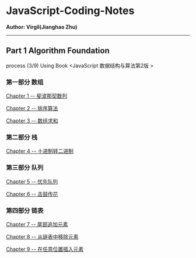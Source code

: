 # JavaScript-Coding-Notes

**Author: Virgil(Jianghao Zhu)**

---

## Part 1 Algorithm Foundation 

process (3/9) Using Book <JavaScript 数据结构与算法第2版 >

### 第一部分 数组

[Chapter 1 -- 斐波那契数列](https://github.com/Virgil0113/JavaScript-Coding-Notes/blob/master/Part1/Chapter1.js)

[Chapter 2 -- 排序算法](https://github.com/Virgil0113/JavaScript-Coding-Notes/blob/master/Part1/Chapter2.js)

[Chapter 3 -- 数组求和](https://github.com/Virgil0113/JavaScript-Coding-Notes/blob/master/Part1/Chapter3.js)

### 第二部分 栈

[Chapter 4 -- 十进制转二进制](https://github.com/Virgil0113/JavaScript-Coding-Notes/blob/master/Part1/Chapter4.js)

### 第三部分 队列

[Chapter 5 -- 优先队列](https://github.com/Virgil0113/JavaScript-Coding-Notes/blob/master/Part1/Chapter5.js)

 [Chapter 6 -- 击鼓传花](https://github.com/Virgil0113/JavaScript-Coding-Notes/blob/master/Part1/Chapter6.js)

### 第四部分 链表

[Chapter 7 -- 尾部追加元素](https://github.com/Virgil0113/JavaScript-Coding-Notes/blob/master/Part1/Chapter7.js)

[Chapter 8 -- 从链表中移除元素](https://github.com/Virgil0113/JavaScript-Coding-Notes/blob/master/Part1/Chapter8.js)

[Chapter 9 -- 在任意位置插入元素](https://github.com/Virgil0113/JavaScript-Coding-Notes/blob/master/Part1/Chapter9.js)

